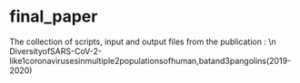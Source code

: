 # final_paper
The collection of scripts, input and output files from the publication : \n
DiversityofSARS-CoV-2-like1coronavirusesinmultiple2populationsofhuman,batand3pangolins(2019-2020)
